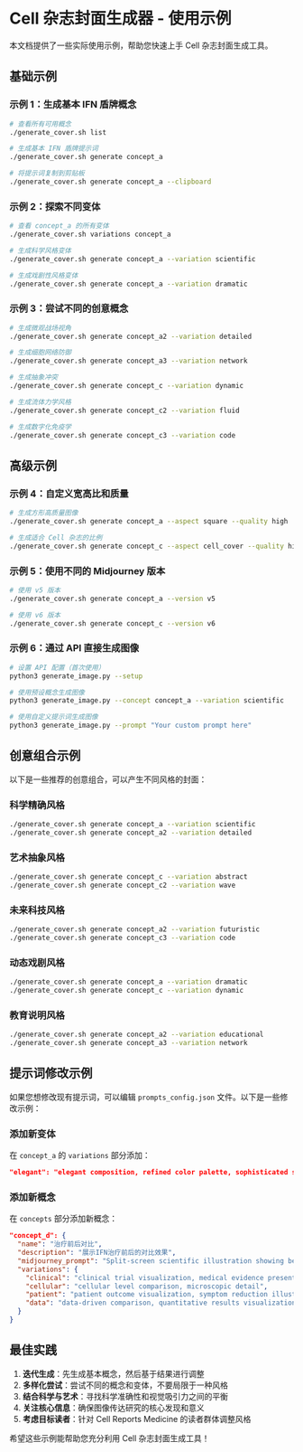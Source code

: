 # Cell 杂志封面生成器 - 使用示例

本文档提供了一些实际使用示例，帮助您快速上手 Cell 杂志封面生成工具。

## 基础示例

### 示例 1：生成基本 IFN 盾牌概念

```bash
# 查看所有可用概念
./generate_cover.sh list

# 生成基本 IFN 盾牌提示词
./generate_cover.sh generate concept_a

# 将提示词复制到剪贴板
./generate_cover.sh generate concept_a --clipboard
```

### 示例 2：探索不同变体

```bash
# 查看 concept_a 的所有变体
./generate_cover.sh variations concept_a

# 生成科学风格变体
./generate_cover.sh generate concept_a --variation scientific

# 生成戏剧性风格变体
./generate_cover.sh generate concept_a --variation dramatic
```

### 示例 3：尝试不同的创意概念

```bash
# 生成微观战场视角
./generate_cover.sh generate concept_a2 --variation detailed

# 生成细胞网络防御
./generate_cover.sh generate concept_a3 --variation network

# 生成抽象冲突
./generate_cover.sh generate concept_c --variation dynamic

# 生成流体力学风格
./generate_cover.sh generate concept_c2 --variation fluid

# 生成数字化免疫学
./generate_cover.sh generate concept_c3 --variation code
```

## 高级示例

### 示例 4：自定义宽高比和质量

```bash
# 生成方形高质量图像
./generate_cover.sh generate concept_a --aspect square --quality high

# 生成适合 Cell 杂志的比例
./generate_cover.sh generate concept_c --aspect cell_cover --quality high
```

### 示例 5：使用不同的 Midjourney 版本

```bash
# 使用 v5 版本
./generate_cover.sh generate concept_a --version v5

# 使用 v6 版本
./generate_cover.sh generate concept_c --version v6
```

### 示例 6：通过 API 直接生成图像

```bash
# 设置 API 配置（首次使用）
python3 generate_image.py --setup

# 使用预设概念生成图像
python3 generate_image.py --concept concept_a --variation scientific

# 使用自定义提示词生成图像
python3 generate_image.py --prompt "Your custom prompt here"
```

## 创意组合示例

以下是一些推荐的创意组合，可以产生不同风格的封面：

### 科学精确风格

```bash
./generate_cover.sh generate concept_a --variation scientific
./generate_cover.sh generate concept_a2 --variation detailed
```

### 艺术抽象风格

```bash
./generate_cover.sh generate concept_c --variation abstract
./generate_cover.sh generate concept_c2 --variation wave
```

### 未来科技风格

```bash
./generate_cover.sh generate concept_a2 --variation futuristic
./generate_cover.sh generate concept_c3 --variation code
```

### 动态戏剧风格

```bash
./generate_cover.sh generate concept_a --variation dramatic
./generate_cover.sh generate concept_c --variation dynamic
```

### 教育说明风格

```bash
./generate_cover.sh generate concept_a2 --variation educational
./generate_cover.sh generate concept_a3 --variation network
```

## 提示词修改示例

如果您想修改现有提示词，可以编辑 `prompts_config.json` 文件。以下是一些修改示例：

### 添加新变体

在 `concept_a` 的 `variations` 部分添加：

```json
"elegant": "elegant composition, refined color palette, sophisticated scientific aesthetic"
```

### 添加新概念

在 `concepts` 部分添加新概念：

```json
"concept_d": {
  "name": "治疗前后对比",
  "description": "展示IFN治疗前后的对比效果",
  "midjourney_prompt": "Split-screen scientific illustration showing before and after interferon treatment of monkeypox virus infection...",
  "variations": {
    "clinical": "clinical trial visualization, medical evidence presentation",
    "cellular": "cellular level comparison, microscopic detail",
    "patient": "patient outcome visualization, symptom reduction illustration",
    "data": "data-driven comparison, quantitative results visualization"
  }
}
```

## 最佳实践

1. **迭代生成**：先生成基本概念，然后基于结果进行调整
2. **多样化尝试**：尝试不同的概念和变体，不要局限于一种风格
3. **结合科学与艺术**：寻找科学准确性和视觉吸引力之间的平衡
4. **关注核心信息**：确保图像传达研究的核心发现和意义
5. **考虑目标读者**：针对 Cell Reports Medicine 的读者群体调整风格

希望这些示例能帮助您充分利用 Cell 杂志封面生成工具！